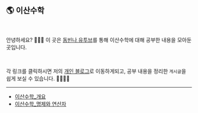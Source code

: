 ## 🌎 이산수학

<br>

안녕하세요? 🙋🏻‍♀️
이 곳은 [동빈나 유투브](https://www.youtube.com/watch?v=TLszG8J8mgs&t=1s)를 통해 이산수학에 대해 공부한 내용을 모아둔 곳입니다.

<br>

각 링크를 클릭하시면 저의 [개인 블로그](https://pythontoomuchinformation.tistory.com/)로 이동하게되고, 
공부 내용을 정리한 `게시글`을 쉽게 보실 수 있습니다. 👩🏻‍💻💦

---



* [이산수학_개요](https://pythontoomuchinformation.tistory.com/295)
* [이산수학_명제와 연산자](https://pythontoomuchinformation.tistory.com/297)


